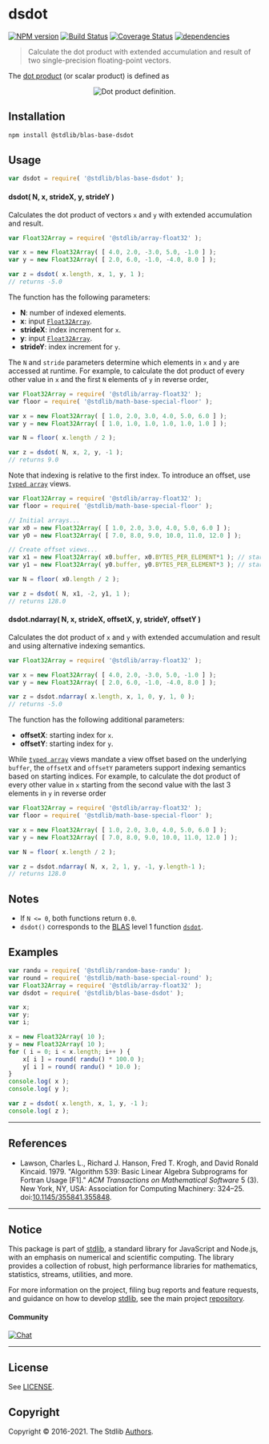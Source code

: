 <!--

@license Apache-2.0

Copyright (c) 2020 The Stdlib Authors.

Licensed under the Apache License, Version 2.0 (the "License");
you may not use this file except in compliance with the License.
You may obtain a copy of the License at

   http://www.apache.org/licenses/LICENSE-2.0

Unless required by applicable law or agreed to in writing, software
distributed under the License is distributed on an "AS IS" BASIS,
WITHOUT WARRANTIES OR CONDITIONS OF ANY KIND, either express or implied.
See the License for the specific language governing permissions and
limitations under the License.

-->

# dsdot

[![NPM version][npm-image]][npm-url] [![Build Status][test-image]][test-url] [![Coverage Status][coverage-image]][coverage-url] [![dependencies][dependencies-image]][dependencies-url]

> Calculate the dot product with extended accumulation and result of two single-precision floating-point vectors.

<section class="intro">

The [dot product][dot-product] (or scalar product) is defined as

<!-- <equation class="equation" label="eq:dot_product" align="center" raw="\mathbf{x}\cdot\mathbf{y} = \sum_{i=0}^{N-1} x_i y_i = x_0 y_0 + x_1 y_1 + \ldots + x_{N-1} y_{N-1}" alt="Dot product definition."> -->

<div class="equation" align="center" data-raw-text="\mathbf{x}\cdot\mathbf{y} = \sum_{i=0}^{N-1} x_i y_i = x_0 y_0 + x_1 y_1 + \ldots + x_{N-1} y_{N-1}" data-equation="eq:dot_product">
    <img src="https://cdn.jsdelivr.net/gh/stdlib-js/stdlib@6df935107d628eec415bebdab2ef9f78dab10422/lib/node_modules/@stdlib/blas/base/dsdot/docs/img/equation_dot_product.svg" alt="Dot product definition.">
    <br>
</div>

<!-- </equation> -->

</section>

<!-- /.intro -->

<section class="installation">

## Installation

```bash
npm install @stdlib/blas-base-dsdot
```

</section>

<section class="usage">

## Usage

```javascript
var dsdot = require( '@stdlib/blas-base-dsdot' );
```

#### dsdot( N, x, strideX, y, strideY )

Calculates the dot product of vectors `x` and `y` with extended accumulation and result.

```javascript
var Float32Array = require( '@stdlib/array-float32' );

var x = new Float32Array( [ 4.0, 2.0, -3.0, 5.0, -1.0 ] );
var y = new Float32Array( [ 2.0, 6.0, -1.0, -4.0, 8.0 ] );

var z = dsdot( x.length, x, 1, y, 1 );
// returns -5.0
```

The function has the following parameters:

-   **N**: number of indexed elements.
-   **x**: input [`Float32Array`][@stdlib/array/float32].
-   **strideX**: index increment for `x`.
-   **y**: input [`Float32Array`][@stdlib/array/float32].
-   **strideY**: index increment for `y`.

The `N` and `stride` parameters determine which elements in `x` and `y` are accessed at runtime. For example, to calculate the dot product of every other value in `x` and the first `N` elements of `y` in reverse order,

```javascript
var Float32Array = require( '@stdlib/array-float32' );
var floor = require( '@stdlib/math-base-special-floor' );

var x = new Float32Array( [ 1.0, 2.0, 3.0, 4.0, 5.0, 6.0 ] );
var y = new Float32Array( [ 1.0, 1.0, 1.0, 1.0, 1.0, 1.0 ] );

var N = floor( x.length / 2 );

var z = dsdot( N, x, 2, y, -1 );
// returns 9.0
```

Note that indexing is relative to the first index. To introduce an offset, use [`typed array`][mdn-typed-array] views.

<!-- eslint-disable stdlib/capitalized-comments -->

```javascript
var Float32Array = require( '@stdlib/array-float32' );
var floor = require( '@stdlib/math-base-special-floor' );

// Initial arrays...
var x0 = new Float32Array( [ 1.0, 2.0, 3.0, 4.0, 5.0, 6.0 ] );
var y0 = new Float32Array( [ 7.0, 8.0, 9.0, 10.0, 11.0, 12.0 ] );

// Create offset views...
var x1 = new Float32Array( x0.buffer, x0.BYTES_PER_ELEMENT*1 ); // start at 2nd element
var y1 = new Float32Array( y0.buffer, y0.BYTES_PER_ELEMENT*3 ); // start at 4th element

var N = floor( x0.length / 2 );

var z = dsdot( N, x1, -2, y1, 1 );
// returns 128.0
```

#### dsdot.ndarray( N, x, strideX, offsetX, y, strideY, offsetY )

Calculates the dot product of `x` and `y` with extended accumulation and result and using alternative indexing semantics.

```javascript
var Float32Array = require( '@stdlib/array-float32' );

var x = new Float32Array( [ 4.0, 2.0, -3.0, 5.0, -1.0 ] );
var y = new Float32Array( [ 2.0, 6.0, -1.0, -4.0, 8.0 ] );

var z = dsdot.ndarray( x.length, x, 1, 0, y, 1, 0 );
// returns -5.0
```

The function has the following additional parameters:

-   **offsetX**: starting index for `x`.
-   **offsetY**: starting index for `y`.

While [`typed array`][mdn-typed-array] views mandate a view offset based on the underlying `buffer`, the `offsetX` and `offsetY` parameters support indexing semantics based on starting indices. For example, to calculate the dot product of every other value in `x` starting from the second value with the last 3 elements in `y` in reverse order

```javascript
var Float32Array = require( '@stdlib/array-float32' );
var floor = require( '@stdlib/math-base-special-floor' );

var x = new Float32Array( [ 1.0, 2.0, 3.0, 4.0, 5.0, 6.0 ] );
var y = new Float32Array( [ 7.0, 8.0, 9.0, 10.0, 11.0, 12.0 ] );

var N = floor( x.length / 2 );

var z = dsdot.ndarray( N, x, 2, 1, y, -1, y.length-1 );
// returns 128.0
```

</section>

<!-- /.usage -->

<section class="notes">

## Notes

-   If `N <= 0`, both functions return `0.0`.
-   `dsdot()` corresponds to the [BLAS][blas] level 1 function [`dsdot`][dsdot].

</section>

<!-- /.notes -->

<section class="examples">

## Examples

<!-- eslint no-undef: "error" -->

```javascript
var randu = require( '@stdlib/random-base-randu' );
var round = require( '@stdlib/math-base-special-round' );
var Float32Array = require( '@stdlib/array-float32' );
var dsdot = require( '@stdlib/blas-base-dsdot' );

var x;
var y;
var i;

x = new Float32Array( 10 );
y = new Float32Array( 10 );
for ( i = 0; i < x.length; i++ ) {
    x[ i ] = round( randu() * 100.0 );
    y[ i ] = round( randu() * 10.0 );
}
console.log( x );
console.log( y );

var z = dsdot( x.length, x, 1, y, -1 );
console.log( z );
```

</section>

<!-- /.examples -->

* * *

<section class="references">

## References

-   Lawson, Charles L., Richard J. Hanson, Fred T. Krogh, and David Ronald Kincaid. 1979. "Algorithm 539: Basic Linear Algebra Subprograms for Fortran Usage \[F1]." _ACM Transactions on Mathematical Software_ 5 (3). New York, NY, USA: Association for Computing Machinery: 324–25. doi:[10.1145/355841.355848][@lawson:1979a].

</section>

<!-- /.references -->


<section class="main-repo" >

* * *

## Notice

This package is part of [stdlib][stdlib], a standard library for JavaScript and Node.js, with an emphasis on numerical and scientific computing. The library provides a collection of robust, high performance libraries for mathematics, statistics, streams, utilities, and more.

For more information on the project, filing bug reports and feature requests, and guidance on how to develop [stdlib][stdlib], see the main project [repository][stdlib].

#### Community

[![Chat][chat-image]][chat-url]

---

## License

See [LICENSE][stdlib-license].


## Copyright

Copyright &copy; 2016-2021. The Stdlib [Authors][stdlib-authors].

</section>

<!-- /.stdlib -->

<!-- Section for all links. Make sure to keep an empty line after the `section` element and another before the `/section` close. -->

<section class="links">

[npm-image]: http://img.shields.io/npm/v/@stdlib/blas-base-dsdot.svg
[npm-url]: https://npmjs.org/package/@stdlib/blas-base-dsdot

[test-image]: https://github.com/stdlib-js/blas-base-dsdot/actions/workflows/test.yml/badge.svg
[test-url]: https://github.com/stdlib-js/blas-base-dsdot/actions/workflows/test.yml

[coverage-image]: https://img.shields.io/codecov/c/github/stdlib-js/blas-base-dsdot/main.svg
[coverage-url]: https://codecov.io/github/stdlib-js/blas-base-dsdot?branch=main

[dependencies-image]: https://img.shields.io/david/stdlib-js/blas-base-dsdot.svg
[dependencies-url]: https://david-dm.org/stdlib-js/blas-base-dsdot/main

[chat-image]: https://img.shields.io/gitter/room/stdlib-js/stdlib.svg
[chat-url]: https://gitter.im/stdlib-js/stdlib/

[stdlib]: https://github.com/stdlib-js/stdlib

[stdlib-authors]: https://github.com/stdlib-js/stdlib/graphs/contributors

[stdlib-license]: https://raw.githubusercontent.com/stdlib-js/blas-base-dsdot/main/LICENSE

[dot-product]: https://en.wikipedia.org/wiki/Dot_product

[blas]: http://www.netlib.org/blas

[dsdot]: http://www.netlib.org/lapack/explore-html/de/da4/group__double__blas__level1.html

[@stdlib/array/float32]: https://github.com/stdlib-js/array-float32

[mdn-typed-array]: https://developer.mozilla.org/en-US/docs/Web/JavaScript/Reference/Global_Objects/TypedArray

[@lawson:1979a]: https://doi.org/10.1145/355841.355848

</section>

<!-- /.links -->
